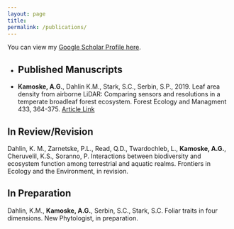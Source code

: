 ```yaml
---
layout: page
title:
permalink: /publications/
---
```


You can view my [Google Scholar Profile here](https://scholar.google.com/citations?user=2m1RgqcAAAAJ&hl=en&oi=ao).

* ## **Published Manuscripts**

+ **Kamoske, A.G.**, Dahlin K.M., Stark, S.C., Serbin, S.P., 2019. Leaf area density from airborne LiDAR: Comparing sensors and resolutions in a temperate broadleaf forest ecosystem. Forest Ecology and Managment 433, 364-375. [Article Link](https://doi.org/10.1016/j.foreco.2018.11.017)

## **In Review/Revision**

Dahlin, K. M., Zarnetske, P.L., Read, Q.D., Twardochleb, L., **Kamoske, A.G.**, Cheruvelil, K.S., Soranno, P. Interactions between biodiversity and ecosystem function among terrestrial and aquatic realms. Frontiers in Ecology and the Environment, in revision.

## **In Preparation**

Dahlin, K.M., **Kamoske, A.G.**, Serbin, S.C., Stark, S.C. Foliar traits in four dimensions. New Phytologist, in preparation.
